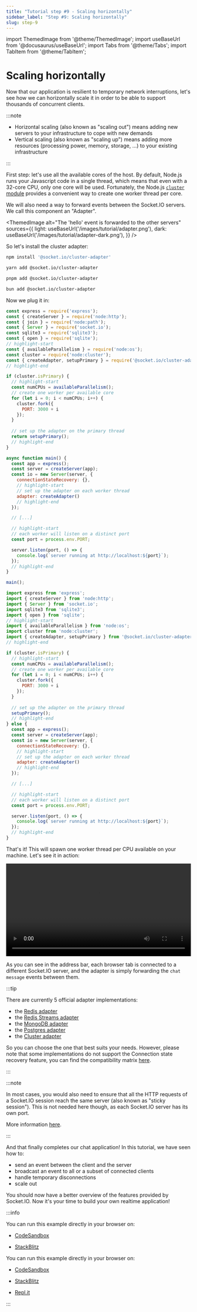 ```yaml
---
title: "Tutorial step #9 - Scaling horizontally"
sidebar_label: "Step #9: Scaling horizontally"
slug: step-9
---
```


import ThemedImage from '@theme/ThemedImage';
import useBaseUrl from '@docusaurus/useBaseUrl';
import Tabs from '@theme/Tabs';
import TabItem from '@theme/TabItem';

# Scaling horizontally

Now that our application is resilient to temporary network interruptions, let's see how we can horizontally scale it in order to be able to support thousands of concurrent clients. 

:::note

- Horizontal scaling (also known as "scaling out") means adding new servers to your infrastructure to cope with new demands
- Vertical scaling (also known as "scaling up") means adding more resources (processing power, memory, storage, ...) to your existing infrastructure

:::

First step: let's use all the available cores of the host. By default, Node.js runs your Javascript code in a single thread, which means that even with a 32-core CPU, only one core will be used. Fortunately, the Node.js [`cluster` module](https://nodejs.org/api/cluster.html#cluster) provides a convenient way to create one worker thread per core.

We will also need a way to forward events between the Socket.IO servers. We call this component an "Adapter".

<ThemedImage
  alt="The 'hello' event is forwarded to the other servers"
  sources={{
    light: useBaseUrl('/images/tutorial/adapter.png'),
    dark: useBaseUrl('/images/tutorial/adapter-dark.png'),
  }}
/>

So let's install the cluster adapter:

<Tabs groupId="pm">
  <TabItem value="npm" label="NPM" default>

```sh
npm install '@socket.io/cluster-adapter'
```

  </TabItem>
  <TabItem value="yarn" label="Yarn">

```sh
yarn add @socket.io/cluster-adapter
```

  </TabItem>
  <TabItem value="pnpm" label="pnpm">

```sh
pnpm add @socket.io/cluster-adapter
```

  </TabItem>
  <TabItem value="bun" label="Bun">

```sh
bun add @socket.io/cluster-adapter
```

  </TabItem>
</Tabs>

Now we plug it in:

<Tabs groupId="lang">
  <TabItem value="cjs" label="CommonJS" default>

```js title="index.js"
const express = require('express');
const { createServer } = require('node:http');
const { join } = require('node:path');
const { Server } = require('socket.io');
const sqlite3 = require('sqlite3');
const { open } = require('sqlite');
// highlight-start
const { availableParallelism } = require('node:os');
const cluster = require('node:cluster');
const { createAdapter, setupPrimary } = require('@socket.io/cluster-adapter');
// highlight-end

if (cluster.isPrimary) {
  // highlight-start
  const numCPUs = availableParallelism();
  // create one worker per available core
  for (let i = 0; i < numCPUs; i++) {
    cluster.fork({
      PORT: 3000 + i
    });
  }
  
  // set up the adapter on the primary thread
  return setupPrimary();
  // highlight-end
}

async function main() {
  const app = express();
  const server = createServer(app);
  const io = new Server(server, {
    connectionStateRecovery: {},
    // highlight-start
    // set up the adapter on each worker thread
    adapter: createAdapter()
    // highlight-end
  });

  // [...]

  // highlight-start
  // each worker will listen on a distinct port
  const port = process.env.PORT;

  server.listen(port, () => {
    console.log(`server running at http://localhost:${port}`);
  });
  // highlight-end
}

main();
```

  </TabItem>
  <TabItem value="mjs" label="ES modules">

```js title="index.js"
import express from 'express';
import { createServer } from 'node:http';
import { Server } from 'socket.io';
import sqlite3 from 'sqlite3';
import { open } from 'sqlite';
// highlight-start
import { availableParallelism } from 'node:os';
import cluster from 'node:cluster';
import { createAdapter, setupPrimary } from '@socket.io/cluster-adapter';
// highlight-end

if (cluster.isPrimary) {
  // highlight-start
  const numCPUs = availableParallelism();
  // create one worker per available core
  for (let i = 0; i < numCPUs; i++) {
    cluster.fork({
      PORT: 3000 + i
    });
  }
  
  // set up the adapter on the primary thread
  setupPrimary();
  // highlight-end
} else {
  const app = express();
  const server = createServer(app);
  const io = new Server(server, {
    connectionStateRecovery: {},
    // highlight-start
    // set up the adapter on each worker thread
    adapter: createAdapter()
    // highlight-end
  });

  // [...]

  // highlight-start
  // each worker will listen on a distinct port
  const port = process.env.PORT;

  server.listen(port, () => {
    console.log(`server running at http://localhost:${port}`);
  });
  // highlight-end
}
```

  </TabItem>
</Tabs>

That's it! This will spawn one worker thread per CPU available on your machine. Let's see it in action:

<video controls width="100%"><source src="/videos/tutorial/scaling-up.mp4" /></video>

As you can see in the address bar, each browser tab is connected to a different Socket.IO server, and the adapter is simply forwarding the `chat message` events between them.

:::tip

There are currently 5 official adapter implementations:

- the [Redis adapter](../categories/05-Adapters/adapter-redis.md)
- the [Redis Streams adapter](../categories/05-Adapters/adapter-redis-streams.md)
- the [MongoDB adapter](../categories/05-Adapters/adapter-mongo.md)
- the [Postgres adapter](../categories/05-Adapters/adapter-postgres.md)
- the [Cluster adapter](../categories/05-Adapters/adapter-cluster.md)

So you can choose the one that best suits your needs. However, please note that some implementations do not support the Connection state recovery feature, you can find the compatibility matrix [here](../categories/01-Documentation/connection-state-recovery.md#compatibility-with-existing-adapters).

:::

:::note

In most cases, you would also need to ensure that all the HTTP requests of a Socket.IO session reach the same server (also known as "sticky session"). This is not needed here though, as each Socket.IO server has its own port.

More information [here](../categories/02-Server/using-multiple-nodes.md).

:::

And that finally completes our chat application! In this tutorial, we have seen how to:

- send an event between the client and the server
- broadcast an event to all or a subset of connected clients
- handle temporary disconnections
- scale out

You should now have a better overview of the features provided by Socket.IO. Now it's your time to build your own realtime application!

:::info

<Tabs groupId="lang">
  <TabItem value="cjs" label="CommonJS" default attributes={{ className: 'display-none' }}>

You can run this example directly in your browser on:

- [CodeSandbox](https://codesandbox.io/p/sandbox/github/socketio/chat-example/tree/cjs/step9?file=index.js)
- [StackBlitz](https://stackblitz.com/github/socketio/chat-example/tree/cjs/step9?file=index.js)


  </TabItem>
  <TabItem value="mjs" label="ES modules" attributes={{ className: 'display-none' }}>

You can run this example directly in your browser on:

- [CodeSandbox](https://codesandbox.io/p/sandbox/github/socketio/chat-example/tree/esm/step9?file=index.js)
- [StackBlitz](https://stackblitz.com/github/socketio/chat-example/tree/esm/step9?file=index.js)
- [Repl.it](https://replit.com/github/socketio/chat-example)


  </TabItem>
</Tabs>

:::
